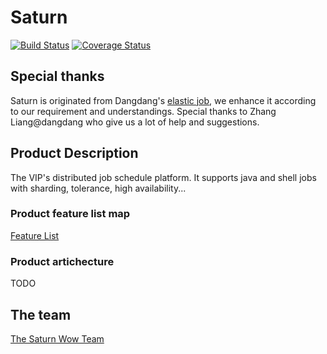 # Saturn

[![Build Status](https://secure.travis-ci.org/vipshop/Saturn.png?branch=develop)](https://travis-ci.org/vipshop/Saturn)
[![Coverage Status](https://coveralls.io/repos/vipshop/Saturn/badge.svg?branch=develop&service=github)](https://coveralls.io/github/vipshop/Saturn?branch=develop)

## Special thanks

Saturn is originated from Dangdang's [elastic job](https://github.com/dangdangdotcom/elastic-job), we enhance it according to our requirement and understandings. Special thanks to Zhang Liang@dangdang who give us a lot of help and suggestions.

## Product Description

The VIP's distributed job schedule platform. It supports java and shell jobs with sharding, tolerance, high availability...

### Product feature list map

[Feature List](https://github.com/vipshop/Saturn/wiki/Saturn-Feature-List-Map---Chinese-Version)

### Product artichecture
TODO

## The team

[The Saturn Wow Team](https://github.com/vipshop/Saturn/wiki/Saturn's-Wow-Team)
